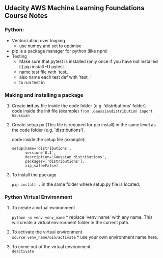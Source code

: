 ## Udacity AWS Machine Learning Foundations Course Notes

### Python:
- Vectorization over looping
    - use numpy and set to optimise
- pip is a package manager for python (like npm)
- Testing
  - Make sure that pytest is installed (only once if you have not installed it)
    pip install -U pytest
  - name test file with 'test_'
  - also name each test def with 'test_'
  - to run test in 
  
### Making and installing a package
1. Create __init__.py file inside the code folder (e.g. 'distributions' folder) <br />
   code inside the init file (example) ```from .Gaussiandistribution import Gaussian```

2. Create setup.py (This file is required for pip install) in the same level as the code folder (e.g. 'distributions').

    code inside the setup file (example):
    ```
    setup(name='distributions',
          version='0.1',
          description='Gaussian distributions',
          packages=['distributions'],
          zip_safe=False)
    ```

3. To install the package

    ```pip install .``` in the same folder where setup.py file is located.
  
### Python Virtual Environment
1. To create a virtual evnironment

    ```python -m venv venv_name``` * replace 'venv_name' with any name.
    This will create a virtual environment folder in the current path.

2. To activate the virtual environment <br />
    ```source venv_name/bin/activate``` * use your own environment name here.

3. To come out of the virtual environment <br />
    ```deactivate```

